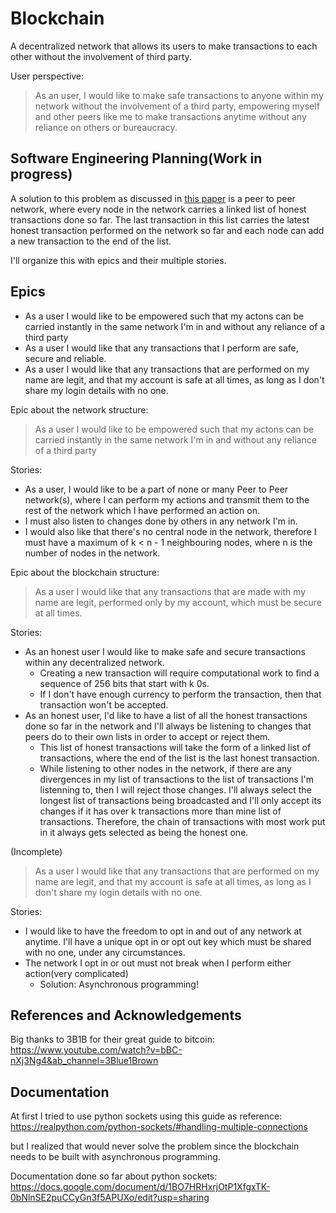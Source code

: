 # Blockchain

A decentralized network that allows its users to make transactions to each other without the involvement of third party.

User perspective:

> As an user, I would like to make safe transactions to anyone within my network without the involvement of a third party, empowering myself and other peers like me to make 
> transactions anytime without any reliance on others or bureaucracy.

## Software Engineering Planning(Work in progress)

A solution to this problem as discussed in [this paper](https://bitcoin.org/bitcoin.pdf) is a peer to peer network, where every node in the network carries a linked list of honest transactions done so far. The last transaction in this list carries the latest honest transaction performed on the network so far and each node can add a new transaction to the end of the list.

I'll organize this with epics and their multiple stories.

## Epics

- As a user I would like to be empowered such that my actons can be carried instantly in the same network I'm in and without any reliance of a third party
- As a user I would like that any transactions that I perform are safe, secure and reliable.
- As a user I would like that any transactions that are performed on my name are legit, and that my account is safe at all times, as long as I don't share my login details with no one.


Epic about the network structure:
> As a user I would like to be empowered such that my actons can be carried instantly in the same network I'm in and without any reliance of a third party

Stories:
- As a user, I would like to be a part of none or many Peer to Peer network(s), where I can perform my actions and transmit them to the rest of the network which I have performed an action on.
- I must also listen to changes done by others in any network I'm in.
- I would also like that there's no central node in the network, therefore I must have a maximum of k < n - 1 neighbouring nodes, where n is the number of nodes in the network.

Epic about the blockchain structure:
> As a user I would like that any transactions that are made with my name are legit, performed only by my account, which must be secure at all times.

Stories:
- As an honest user I would like to make safe and secure transactions within any decentralized network. 
  - Creating a new transaction will require computational work to find a sequence of 256 bits that start with k 0s.
  - If I don't have enough currency to perform the transaction, then that transaction won't be accepted.
- As an honest user, I'd like to have a list of all the honest transactions done so far in the network and I'll always be listening to changes that peers do to their own lists in order to accept or reject them.
  - This list of honest transactions will take the form of a linked list of transactions, where the end of the list is the last honest transaction.
  - While listening to other nodes in the network, if there are any divergences in my list of transactions to the list of transactions I'm listenning to, then I will reject those changes. I'll always select the longest list of transactions being broadcasted and I'll only accept its changes if it has over k transactions more than mine list of transactions. Therefore, the chain of transactions with most work put in it always gets selected as being the honest one.

(Incomplete)
> As a user I would like that any transactions that are performed on my name are legit, and that my account is safe at all times, as long as I don't share my login details with no one.

Stories:
- I would like to have the freedom to opt in and out of any network at anytime. I'll have a unique opt in or opt out key which must be shared with no one, under any circumstances.
- The network I opt in or out must not break when I perform either action(very complicated)
  - Solution: Asynchronous programming!


## References and Acknowledgements

Big thanks to 3B1B for their great guide to bitcoin: https://www.youtube.com/watch?v=bBC-nXj3Ng4&ab_channel=3Blue1Brown

## Documentation

At first I tried to use python sockets using this guide as reference: https://realpython.com/python-sockets/#handling-multiple-connections

but I realized that would never solve the problem since the blockchain needs to be built with asynchronous programming.

Documentation done so far about python sockets: https://docs.google.com/document/d/1BO7HRHxrjOtP1XfgxTK-0bNlnSE2puCCyGn3f5APUXo/edit?usp=sharing
